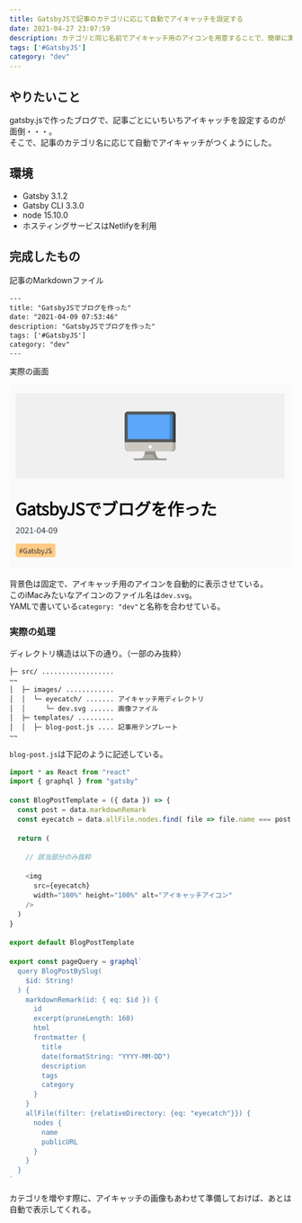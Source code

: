 ```yaml
---
title: GatsbyJSで記事のカテゴリに応じて自動でアイキャッチを設定する
date: 2021-04-27 23:07:59
description: カテゴリと同じ名前でアイキャッチ用のアイコンを用意することで、簡単に実装できる。
tags: ['#GatsbyJS']
category: "dev"
---
```


## やりたいこと
gatsby.jsで作ったブログで、記事ごとにいちいちアイキャッチを設定するのが面倒・・・。  
そこで、記事のカテゴリ名に応じて自動でアイキャッチがつくようにした。

## 環境
- Gatsby 3.1.2
- Gatsby CLI 3.3.0
- node 15.10.0
- ホスティングサービスはNetlifyを利用

## 完成したもの
記事のMarkdownファイル

```
---
title: "GatsbyJSでブログを作った"
date: "2021-04-09 07:53:46"
description: "GatsbyJSでブログを作った"
tags: ['#GatsbyJS']
category: "dev"
---
```

実際の画面

![ブログイメージ](./blog.png)

背景色は固定で、アイキャッチ用のアイコンを自動的に表示させている。  
このiMacみたいなアイコンのファイル名は`dev.svg`。  
YAMLで書いている`category: "dev"`と名称を合わせている。


### 実際の処理
ディレクトリ構造は以下の通り。（一部のみ抜粋）

```
├─ src/ .................. 
~~
│  ├─ images/ ............ 
│  │  └─ eyecatch/ ....... アイキャッチ用ディレクトリ
│  │     └─ dev.svg ...... 画像ファイル
│  ├─ templates/ ......... 
│  │  ├─ blog-post.js .... 記事用テンプレート
~~
```
`blog-post.js`は下記のように記述している。

``` js
import * as React from "react"
import { graphql } from "gatsby"

const BlogPostTemplate = ({ data }) => {
  const post = data.markdownRemark
  const eyecatch = data.allFile.nodes.find( file => file.name === post.frontmatter.category)?.publicURL // GraphQLから取得したカテゴリ名と一致する画像ファイルのpublicURLを取得

  return (

    // 該当部分のみ抜粋

    <img
      src={eyecatch}
      width="100%" height="100%" alt="アイキャッチアイコン"
    />
  )
}

export default BlogPostTemplate

export const pageQuery = graphql`
  query BlogPostBySlug(
    $id: String!
  ) {
    markdownRemark(id: { eq: $id }) {
      id
      excerpt(pruneLength: 160)
      html
      frontmatter {
        title
        date(formatString: "YYYY-MM-DD")
        description
        tags
        category
      }
    }
    allFile(filter: {relativeDirectory: {eq: "eyecatch"}}) {
      nodes {
        name
        publicURL
      }
    }
  }
`
```

カテゴリを増やす際に、アイキャッチの画像もあわせて準備しておけば、あとは自動で表示してくれる。
